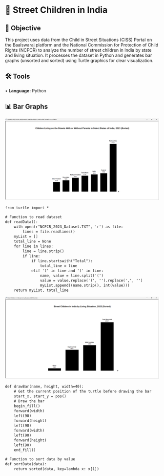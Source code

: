 # 🧸 Street Children in India
## 🎯 Objective <br>
This project uses data from the Child in Street Situations (CISS) Portal on the Baalswaraj platform and the National Commission for Protection of Child Rights (NCPCR) to analyze the number of street children in India by state and living situation. It processes the dataset in Python and generates bar graphs (unsorted and sorted) using Turtle graphics for clear visualization. <p>
## 🛠️ Tools <br>
• <b>Language:</b> Python <p>
## 📊 Bar Graphs <br>
<img src="https://github.com/redefiningvicky/Street-Children-in-India/blob/e5de99d2a122c11cfbb70276cd74c50e45232add/04_Graph/NCPCR_2023_Graph.png" width="900" />

```
from turtle import *
```
```
# Function to read dataset
def readData():
    with open(r"NCPCR_2023_Dataset.TXT", 'r') as file:
        lines = file.readlines()
    myList = []
    total_line = None
    for line in lines:
        line = line.strip()
        if line:
            if line.startswith("Total"):
                total_line = line
            elif '(' in line and ')' in line:
                name, value = line.split('(')
                value = value.replace(')', '').replace(',', '')
                myList.append((name.strip(), int(value)))
    return myList, total_line
```
<img src="https://github.com/redefiningvicky/Street-Children-in-India/blob/5ccf0fe1f59171fe307bc2b16170e18da303e8f5/04_Graph/BSCiSS_2023_Graph.png" width="900" />

```
def drawBar(name, height, width=40):
    # Get the current position of the turtle before drawing the bar
    start_x, start_y = pos()
    # Draw the bar
    begin_fill()
    forward(width)
    left(90)
    forward(height)
    left(90)
    forward(width)
    left(90)
    forward(height)
    left(90)
    end_fill()
```
```
# Function to sort data by value
def sortData(data):
    return sorted(data, key=lambda x: x[1])
```
